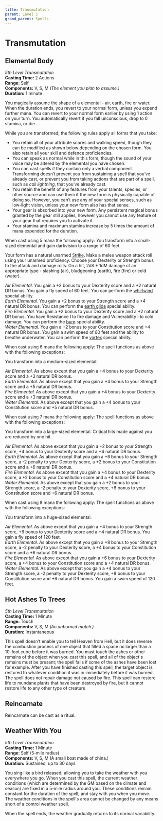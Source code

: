 ```yaml
---
title: Transmutation
parent: Level 5
grand_parent: Spells
---
```


# Transmutation

## Elemental Body
*5th Level Transmutation*<br>
**Casting Time:** 2 Actions<br>
**Range:** Self<br>
**Components:** V, S, M *(The element you plan to assume.)*<br>
**Duration:** 1 minute

You magically assume the shape of a elemental - air, earth, fire or water. When the duration ends, you revert to your normal form, unless you expend further mana. You can revert to your normal form earlier by using 1 action on your turn. You automatically revert if you fall unconscious, drop to 0 stamina, or die.

While you are transformed, the following rules apply all forms that you take:
* You retain all of your attribute scores and walking speed, though they can be modified as shown below depending on the chosen form. You also retain all your skill and defence proficiencies.
* You can speak as normal while in this form, though the sound of your voice may be altered by the elemental you have chosen.
* You can cast spells if they contain only a verbal component. Transforming doesn’t prevent you from sustaining a spell that you’ve already cast, or prevent you from taking actions that are part of a spell, such as *call lightning*, that you’ve already cast.
* You retain the benefit of any features from your talents, species, or other source and can use them if the new form is physically capable of doing so. However, you can’t use any of your special senses, such as low-light vision, unless your new form also has that sense.
* Your gear is absorbed into your new form. Any persistent magical bonus granted by the gear still applies, however you cannot use any feature of your gear that requires you to activate it.
* Your stamina and maximum stamina increase by 5 times the amount of mana expended for the duration.

When cast using 5 mana the following apply:
You transform into a small-sized elemental and gain darkvision to a range of 60 feet.

Your form has a natural unarmed [Strike](https://stormchaserroleplaying.com/stormchaserRPG/Combat/Actions/Strike/). Make a melee weapon attack roll using your unarmed proficiency. Choose your Dexterity or Strength bonus to the attack and damage rolls. On a hit, 2d8 + 1dM damage of an appropriate type - slashing (air), bludgeoning (earth), fire (fire) or cold (water).

*Air Elemental.* You gain a +2 bonus to your Dexterity score and a +2 natural DR bonus. You gain a fly speed of 60 feet. You can perform the [whirlwind]() special ability.<br>
*Earth Elemental.* You gain a +2 bonus to your Strength score and a +4 natural DR bonus. You can perform the [earth glide]() special ability.<br>
*Fire Elemental.*  You gain a +2 bonus to your Dexterity score and a +2 natural DR bonus. You have Resistance I to fire damage and Vulnerability I to cold damage. You can perform the [burn]() special ability.<br>
*Water Elemental.* You gain a +2 bonus to your Constitution score and +4 natural DR bonus. You gain a swim speed of 60 feet and the ability to breathe underwater. You can perform the [vortex]() special ability.

When cast using 6 mana the following apply:
The spell functions as above with the following exceptions:

You transform into a medium-sized elemental.

*Air Elemental.* As above except that you gain a +4 bonus to your Dexterity score and a +3 natural DR bonus.<br>
*Earth Elemental.* As above except that you gain a +4 bonus to your Strength score and a +5 natural DR bonus.<br>
*Fire Elemental.*  As above except that you gain a +4 bonus to your Dexterity score and a +3 natural DR bonus.<br>
*Water Elemental.* As above except that you gain a +4 bonus to your Constitution score and +5 natural DR bonus.

When cast using 7 mana the following apply:
The spell functions as above with the following exceptions:

You transform into a large-sized elemental. Critical hits made against you are reduced by one hit.

*Air Elemental.* As above except that you gain a +2 bonus to your Strength score, +4 bonus to your Dexterity score and a +4 natural DR bonus.<br>
*Earth Elemental.* As above except that you gain a +6 bonus to your Strength score, a -2 penalty to your Dexterity score, a +2 bonus to your Constitution score and a +6 natural DR bonus.<br>
*Fire Elemental.*  As above except that you gain a +4 bonus to your Dexterity score, a +2 bonus to your Constitution score and a +4 natural DR bonus.<br>
*Water Elemental.* As above except that you gain a +2 bonus to your Strength score, a -2 penalty to your Dexterity score, +6 bonus to your Constitution score and +6 natural DR bonus.

When cast using 8 mana the following apply:
The spell functions as above with the following exceptions:

You transform into a huge-sized elemental.

*Air Elemental.* As above except that you gain a +4 bonus to your Strength score, +6 bonus to your Dexterity score and a +4 natural DR bonus. You gain a fly speed of 120 feet.<br>
*Earth Elemental.* As above except that you gain a +8 bonus to your Strength score, a -2 penalty to your Dexterity score, a +4 bonus to your Constitution score and a +6 natural DR bonus.<br>
*Fire Elemental.*  As above except that you gain a +6 bonus to your Dexterity score, a +4 bonus to your Constitution score and a +4 natural DR bonus.<br>
*Water Elemental.* As above except that you gain a +4 bonus to your Strength score, a -2 penalty to your Dexterity score, +8 bonus to your Constitution score and +6 natural DR bonus. You gain a swim speed of 120 feet.

## Hot Ashes To Trees
*5th Level Transmutation*<br>
**Casting Time:** 1 Minute<br>
**Range:** Touch<br>
**Components:** V, S, M *(An unburned match.)*<br>
**Duration:** Instantaneous

This spell doesn't enable you to tell Heaven from Hell, but it does reverse the combustion process of one object that filled a space no larger than a 10-foot cube before it was burned. You must touch the ashes or other remains of the object when you cast this spell, and all of the object's remains must be present; the spell fails if some of the ashes have been lost for example. After you have finished casting this spell, the target object is restored to whatever condition it was in immediately before it was burned. The spell does not repair damage not caused by fire. This spell can restore life to mundane plants that have been destroyed by fire, but it cannot restore life to any other type of creature.

## Reincarnate
Reincarnate can be cast as a ritual.

## Weather With You
*5th Level Transmutation*<br>
**Casting Time:** 1 Minute<br>
**Range:** Self (5-mile radius)<br>
**Components:** V, S, M (A small boat made of china.)<br>
**Duration:** Sustained, up to 30 days

You sing like a bird released, allowing you to take the weather with you everywhere you go. When you cast this spell, the current weather conditions (which are determined by the GM based on the climate and season) are fixed in a 5-mile radius around you. These conditions remain constant for the duration of the spell, and stay with you when you move. The weather conditions in the spell's area cannot be changed by any means short of a control weather spell.

When the spell ends, the weather gradually returns to its normal variability.
